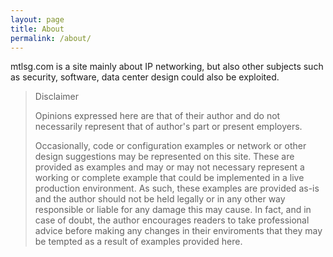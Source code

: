 ```yaml
---
layout: page
title: About
permalink: /about/
---
```


mtlsg.com is a site mainly about IP networking, but also other subjects such as security, software, data center design could also be exploited.

> Disclaimer 
>
> Opinions expressed here are that of their author and do not necessarily represent that of author's part or present employers.
> 
> Occasionally, code or configuration examples or network or other design suggestions may be represented on this site. These are provided as examples and may or may not necessary represent a working or complete example that could be implemented in a live production environment. As such, these examples are provided as-is and the author should not be held legally or in any other way responsible or liable for any damage this may cause. In fact, and in case of doubt, the author encourages readers to take professional advice before making any changes in their enviroments that they may be tempted as a result of examples provided here. 

